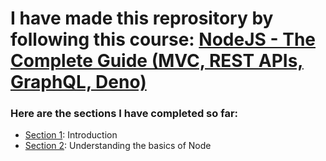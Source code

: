 # I have made this reprository by following this course: [NodeJS - The Complete Guide (MVC, REST APIs, GraphQL, Deno)](https://www.udemy.com/course/nodejs-the-complete-guide/)

### Here are the sections I have completed so far:

- [Section 1](https://github.com/Piyush008/Node_ECommerceWebsite/tree/Section-1): Introduction
- [Section 2](https://github.com/Piyush008/Node_ECommerceWebsite/tree/Section-2): Understanding the basics of Node
